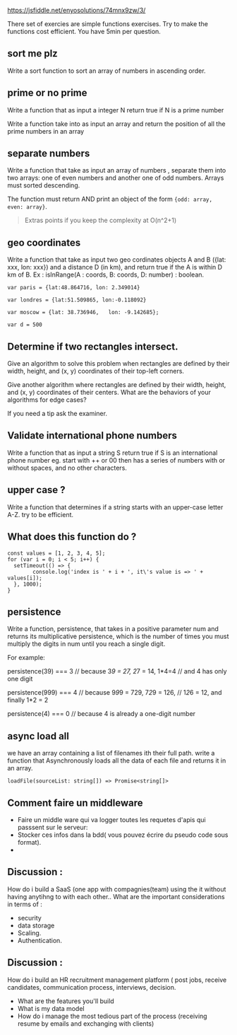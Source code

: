 https://jsfiddle.net/enyosolutions/74mnx9zw/3/

There set of exercies are simple functions exercises. Try to make the functions cost efficient. You have 5min per question.



## sort me plz

Write a sort function to sort an array of numbers in ascending order.


## prime or no prime

Write a function that as input a integer N return true if N is a prime number

Write a function take into as input  an array and return the position of all the prime numbers in an array


## separate numbers

Write a function that take as input an array of numbers , separate them into two arrays: one of even numbers and another one of odd numbers. Arrays must sorted descending.

The function must return AND print an object of the form `{odd: array, even: array}`.


> Extras points if you keep the complexity at O(n^2+1)


## geo coordinates

Write a function that take as input  two geo cordinates objects A and B ({lat: xxx, lon: xxx})  and a distance D (in km), and return true if the A is within D km of B.
Ex :
isInRange(A : coords, B: coords, D: number) : boolean. 

```
var paris = {lat:48.864716, lon: 2.349014}

var londres = {lat:51.509865, lon:-0.118092}

var moscow = {lat: 38.736946,   lon: -9.142685};

var d = 500
```


## Determine if two rectangles intersect.

Give an algorithm to solve this problem when rectangles are defined by their width, height, and (x, y) coordinates of their top-left corners.

Give another algorithm where rectangles are defined by their width, height, and (x, y) coordinates of their centers.
What are the behaviors of your algorithms for edge cases?

If you need a tip ask the examiner.

## Validate international phone numbers

Write a function that as input a string S return true if S is an international phone number eg. start with ++ or 00 then has a series of numbers with or without spaces, and no other characters.


## upper case ?
Write a function that determines if a string starts with an upper-case letter A-Z.
try to be efficient.

## What does this function do ?

```
const values = [1, 2, 3, 4, 5];
for (var i = 0; i < 5; i++) {
  setTimeout(() => {
		console.log('index is ' + i + ', it\'s value is => ' + values[i]);
  }, 1000);
}
```

## persistence
Write a function, persistence, that takes in a positive parameter num and returns its multiplicative persistence, which is the number of times you must multiply the digits in num until you reach a single digit.

For example:

 persistence(39) === 3 // because 3*9 = 27, 2*7 = 14, 1*4=4
                       // and 4 has only one digit
                 
 persistence(999) === 4 // because 9*9*9 = 729, 7*2*9 = 126,
                        // 1*2*6 = 12, and finally 1*2 = 2
                  
 persistence(4) === 0 // because 4 is already a one-digit number
 

## async load all
we have an array containing a list of filenames ith their full path. write a function that Asynchronously loads all the data of each  file and returns it in an array.

`loadFile(sourceList: string[]) => Promise<string[]>`
 
## Comment faire un middleware 
- Faire un middle ware qui va logger toutes les requetes d'apis qui passsent sur le serveur: 
- Stocker ces infos dans la bdd( vous pouvez écrire du pseudo code sous format).
- 
## Discussion :

How do i build a SaaS (one app with compagnies(team) using the it without having anytihng to with each other.. What are the important considerations in terms of : 
- security
- data storage
- Scaling. 
- Authentication.


## Discussion : 

How do i build an HR recruitment management platform ( post jobs, receive candidates, communication process, interviews, decision.
- What are the features you'll build
- What is my data model
- How do i manage the most tedious part of the process (receiving resume by emails and exchanging with clients) 
